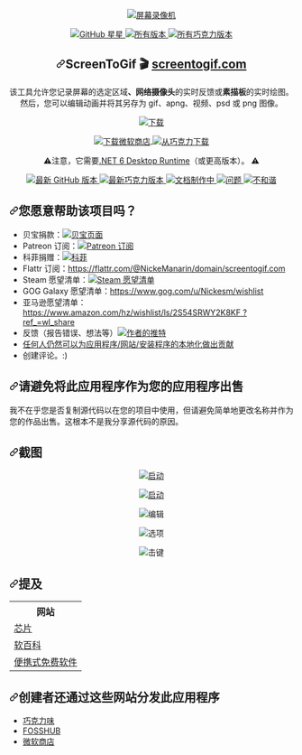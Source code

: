 <div class="Box-sc-g0xbh4-0 bJMeLZ js-snippet-clipboard-copy-unpositioned" data-hpc="true"><article class="markdown-body entry-content container-lg" itemprop="text"><p align="center" dir="auto">
<a href="https://github.com/NickeManarin/ScreenToGif">
<img align="center" alt="屏幕录像机" src="https://camo.githubusercontent.com/6c65ce76a953c3a2845075c6cbaec19314ea24c821c0bc9fd6fed685bd4759c7/68747470733a2f2f7777772e73637265656e746f6769662e636f6d2f6c6f676f732f6d732d69636f6e2d313434783134342e706e67" data-canonical-src="https://www.screentogif.com/logos/ms-icon-144x144.png" style="max-width: 100%;">
</a>
</p>
<p align="center" dir="auto">
<a href="https://github.com/NickeManarin/ScreenToGif/stargazers">
 <img alt="GitHub 星星" src="https://camo.githubusercontent.com/06ff343b7633abb26e5a258fac3b45549c9d91fb86f8c6bcacbf0acf73753b70/68747470733a2f2f696d672e736869656c64732e696f2f6769746875622f73746172732f4e69636b654d616e6172696e2f53637265656e546f4769662e737667" data-canonical-src="https://img.shields.io/github/stars/NickeManarin/ScreenToGif.svg" style="max-width: 100%;">
</a>
<a href="https://github.com/NickeManarin/ScreenToGif/releases">
 <img alt="所有版本" src="https://camo.githubusercontent.com/a00fbeeb523b0dc4a453ead9b3fdcad6f57e74dc88676d820e9b89e745bb42aa/68747470733a2f2f696d672e736869656c64732e696f2f6769746875622f646f776e6c6f6164732f4e69636b654d616e6172696e2f53637265656e546f4769662f746f74616c2e737667" data-canonical-src="https://img.shields.io/github/downloads/NickeManarin/ScreenToGif/total.svg" style="max-width: 100%;">
</a>
<a href="https://chocolatey.org/packages/screentogif" rel="nofollow">
 <img alt="所有巧克力版本" src="https://camo.githubusercontent.com/d1145cdb11ea6e19bfce6ed73da58fbca4a6265e237bf712bef4912f0cd126a0/68747470733a2f2f696d672e736869656c64732e696f2f63686f636f6c617465792f64742f73637265656e746f6769662e737667" data-canonical-src="https://img.shields.io/chocolatey/dt/screentogif.svg" style="max-width: 100%;">
</a>
</p>
<h1 align="center" tabindex="-1" dir="auto"><a id="user-content-screentogif--screentogifcom" class="anchor" aria-hidden="true" tabindex="-1" href="#screentogif--screentogifcom"><svg class="octicon octicon-link" viewBox="0 0 16 16" version="1.1" width="16" height="16" aria-hidden="true"><path d="m7.775 3.275 1.25-1.25a3.5 3.5 0 1 1 4.95 4.95l-2.5 2.5a3.5 3.5 0 0 1-4.95 0 .751.751 0 0 1 .018-1.042.751.751 0 0 1 1.042-.018 1.998 1.998 0 0 0 2.83 0l2.5-2.5a2.002 2.002 0 0 0-2.83-2.83l-1.25 1.25a.751.751 0 0 1-1.042-.018.751.751 0 0 1-.018-1.042Zm-4.69 9.64a1.998 1.998 0 0 0 2.83 0l1.25-1.25a.751.751 0 0 1 1.042.018.751.751 0 0 1 .018 1.042l-1.25 1.25a3.5 3.5 0 1 1-4.95-4.95l2.5-2.5a3.5 3.5 0 0 1 4.95 0 .751.751 0 0 1-.018 1.042.751.751 0 0 1-1.042.018 1.998 1.998 0 0 0-2.83 0l-2.5 2.5a1.998 1.998 0 0 0 0 2.83Z"></path></svg></a><font style="vertical-align: inherit;"><font style="vertical-align: inherit;">ScreenToGif 🎬 </font></font><a href="http://www.screentogif.com/" rel="nofollow"><font style="vertical-align: inherit;"><font style="vertical-align: inherit;">screentogif.com</font></font></a></h1>
<p align="center" dir="auto"><font style="vertical-align: inherit;"><font style="vertical-align: inherit;">该工具允许您记录屏幕的选定区域</font></font><strong><font style="vertical-align: inherit;"><font style="vertical-align: inherit;">、</font></font></strong><font style="vertical-align: inherit;"></font><strong><font style="vertical-align: inherit;"><font style="vertical-align: inherit;">网络摄像头</font></font></strong><font style="vertical-align: inherit;"><font style="vertical-align: inherit;">的实时反馈或</font></font><strong><font style="vertical-align: inherit;"><font style="vertical-align: inherit;">素描板</font></font></strong><font style="vertical-align: inherit;"><font style="vertical-align: inherit;">的实时绘图</font><font style="vertical-align: inherit;">。</font><font style="vertical-align: inherit;">然后，您可以编辑动画并将其另存为 gif、apng、视频、psd 或 png 图像。</font></font></p>
<p align="center" dir="auto">
    <a href="https://github.com/NickeManarin/ScreenToGif/releases">
        <img align="center" alt="下载" src="https://camo.githubusercontent.com/3e73c85e780f72189a2217e49dfa8e09e1174e2840bf190fa5f9464186e749fd/68747470733a2f2f7777772e73637265656e746f6769662e636f6d2f77696b692f646f776e6c6f61642d6e6f772e706e67" data-canonical-src="https://www.screentogif.com/wiki/download-now.png" style="max-width: 100%;">
    </a>
</p>
<p align="center" dir="auto">
    <a href="https://www.microsoft.com/en-us/p/screentogif/9n3sqk8pds8g" rel="nofollow">
        <img align="center" alt="下载微软商店" src="https://camo.githubusercontent.com/39f3f5757f2dc2bb14711afa01d2cf8d0b70e5fffd1045d463c92419173eb2bc/68747470733a2f2f7777772e73637265656e746f6769662e636f6d2f77696b692f646f776e6c6f61642d73746f72652e706e67" data-canonical-src="https://www.screentogif.com/wiki/download-store.png" style="max-width: 100%;">
    </a>
    <a href="https://chocolatey.org/packages/screentogif" rel="nofollow">
        <img align="center" alt="从巧克力下载" src="https://camo.githubusercontent.com/413e2e9f2ac77fdd1869643be1862451521dd5e8a18b730241021044025916a0/68747470733a2f2f7777772e73637265656e746f6769662e636f6d2f77696b692f646f776e6c6f61642d63686f636f6c617465792e706e67" data-canonical-src="https://www.screentogif.com/wiki/download-chocolatey.png" style="max-width: 100%;">
    </a>
</p>
<p align="center" dir="auto">
<g-emoji class="g-emoji" alias="warning"><font style="vertical-align: inherit;"><font style="vertical-align: inherit;">⚠️</font></font></g-emoji><font style="vertical-align: inherit;"><font style="vertical-align: inherit;">注意，它需要</font></font><a href="https://dotnet.microsoft.com/en-us/download/dotnet/6.0/runtime" rel="nofollow"><font style="vertical-align: inherit;"><font style="vertical-align: inherit;">.NET 6 Desktop Runtime</font></font></a><font style="vertical-align: inherit;"><font style="vertical-align: inherit;">（或更高版本）。 
 </font></font><g-emoji class="g-emoji" alias="warning"><font style="vertical-align: inherit;"><font style="vertical-align: inherit;">⚠️</font></font></g-emoji>
</p>
<p align="center" dir="auto">
<a href="https://github.com/NickeManarin/ScreenToGif/releases/latest">
 <img alt="最新 GitHub 版本" src="https://camo.githubusercontent.com/bc5aee76805ee19a9fd53087684168d965054b98d554ef542c54a3a8634a675a/68747470733a2f2f696d672e736869656c64732e696f2f6769746875622f72656c656173652f6e69636b656d616e6172696e2f73637265656e746f6769662e737667" data-canonical-src="https://img.shields.io/github/release/nickemanarin/screentogif.svg" style="max-width: 100%;">
</a>
<a href="https://chocolatey.org/packages/screentogif" rel="nofollow">
 <img alt="最新巧克力版本" src="https://camo.githubusercontent.com/5f23b61f56f537c7da143a79d059639cd3f8f45a63dfab1ced9feecd70c7d22a/68747470733a2f2f696d672e736869656c64732e696f2f63686f636f6c617465792f762f73637265656e746f6769662e737667" data-canonical-src="https://img.shields.io/chocolatey/v/screentogif.svg" style="max-width: 100%;">
</a>
<a href="https://github.com/NickeManarin/ScreenToGif/wiki/Help">
 <img alt="文档制作中" src="https://camo.githubusercontent.com/557e9233ba21999a773a35f0760d12a87bd1acc82a99b23b781e1fdccd25be2f/68747470733a2f2f696d672e736869656c64732e696f2f62616467652f446f63732d5749502d7265642e737667" data-canonical-src="https://img.shields.io/badge/Docs-WIP-red.svg" style="max-width: 100%;">
</a>
<a href="https://github.com/NickeManarin/ScreenToGif/issues">
 <img alt="问题" src="https://camo.githubusercontent.com/dfcdd2bf4fc047e057715ce57d0167ca976365136f77f32af247b5c98a3a6387/68747470733a2f2f696d672e736869656c64732e696f2f6769746875622f6973737565732f4e69636b654d616e6172696e2f53637265656e546f4769662e737667" data-canonical-src="https://img.shields.io/github/issues/NickeManarin/ScreenToGif.svg" style="max-width: 100%;">
</a>
<a href="https://discord.gg/XgEqDHX" rel="nofollow">
 <img src="https://camo.githubusercontent.com/ac6b735409d10db1a6ddfa851959d1e525d85c88b5a6725e848ae635ed5f1455/68747470733a2f2f696d672e736869656c64732e696f2f646973636f72642f3331383236303731393638303335363335322e737667" alt="不和谐" data-canonical-src="https://img.shields.io/discord/318260719680356352.svg" style="max-width: 100%;">
</a>
</p>
<h2 tabindex="-1" dir="auto"><a id="user-content-would-you-like-to-help-the-project" class="anchor" aria-hidden="true" tabindex="-1" href="#would-you-like-to-help-the-project"><svg class="octicon octicon-link" viewBox="0 0 16 16" version="1.1" width="16" height="16" aria-hidden="true"><path d="m7.775 3.275 1.25-1.25a3.5 3.5 0 1 1 4.95 4.95l-2.5 2.5a3.5 3.5 0 0 1-4.95 0 .751.751 0 0 1 .018-1.042.751.751 0 0 1 1.042-.018 1.998 1.998 0 0 0 2.83 0l2.5-2.5a2.002 2.002 0 0 0-2.83-2.83l-1.25 1.25a.751.751 0 0 1-1.042-.018.751.751 0 0 1-.018-1.042Zm-4.69 9.64a1.998 1.998 0 0 0 2.83 0l1.25-1.25a.751.751 0 0 1 1.042.018.751.751 0 0 1 .018 1.042l-1.25 1.25a3.5 3.5 0 1 1-4.95-4.95l2.5-2.5a3.5 3.5 0 0 1 4.95 0 .751.751 0 0 1-.018 1.042.751.751 0 0 1-1.042.018 1.998 1.998 0 0 0-2.83 0l-2.5 2.5a1.998 1.998 0 0 0 0 2.83Z"></path></svg></a><font style="vertical-align: inherit;"><font style="vertical-align: inherit;">您愿意帮助该项目吗？</font></font></h2>
<ul dir="auto">
<li><font style="vertical-align: inherit;"><font style="vertical-align: inherit;">贝宝捐款：</font></font><a href="https://www.paypal.com/cgi-bin/webscr?cmd=_donations&amp;business=JCY2BGLULSWVJ&amp;lc=US&amp;item_name=ScreenToGif&amp;item_number=screentogif&amp;currency_code=USD&amp;bn=PP%2dDonationsBF%3abtn_donateCC_LG%2egif%3aNonHosted" rel="nofollow"><img src="https://camo.githubusercontent.com/5f266aaa3d117272aaa16e859b6e73eb1228036cf1fd79e62242403f14bc4203/68747470733a2f2f696d672e736869656c64732e696f2f62616467652f646f6e6174652d50617970616c2d6664383230302e737667" alt="贝宝页面" data-canonical-src="https://img.shields.io/badge/donate-Paypal-fd8200.svg" style="max-width: 100%;"></a></li>
<li><font style="vertical-align: inherit;"><font style="vertical-align: inherit;">Patreon 订阅：</font></font><a href="https://www.patreon.com/nicke" rel="nofollow"><img src="https://camo.githubusercontent.com/0616ed6d3eef07d1fe589f3db36a46f2945ded9421e5bf11137f9037f7258b23/68747470733a2f2f696d672e736869656c64732e696f2f62616467652f7375627363726962652d50617472656f6e2d6f72616e67652e737667" alt="Patreon 订阅" data-canonical-src="https://img.shields.io/badge/subscribe-Patreon-orange.svg" style="max-width: 100%;"></a></li>
<li><font style="vertical-align: inherit;"><font style="vertical-align: inherit;">科菲捐赠：</font></font><a href="https://ko-fi.com/B0B7Y5Z9" rel="nofollow"><img src="https://camo.githubusercontent.com/552bca7ad4a634b3ee2168758c2e3d288e786d2185d77c2892bcdee7f8a53df8/68747470733a2f2f7777772e6b6f2d66692e636f6d2f696d672f676974687562627574746f6e5f736d2e737667" alt="科菲" data-canonical-src="https://www.ko-fi.com/img/githubbutton_sm.svg" style="max-width: 100%;"></a></li>
<li><font style="vertical-align: inherit;"><font style="vertical-align: inherit;">Flattr 订阅：</font></font><a href="https://flattr.com/@NickeManarin/domain/screentogif.com" rel="nofollow"><font style="vertical-align: inherit;"><font style="vertical-align: inherit;">https://flattr.com/@NickeManarin/domain/screentogif.com</font></font></a></li>
<li><font style="vertical-align: inherit;"><font style="vertical-align: inherit;">Steam 愿望清单：</font></font><a href="http://steamcommunity.com/id/nickesm/wishlist" rel="nofollow"><img src="https://camo.githubusercontent.com/1e1019ca96877f8dc24e88c43f2749ae373453facaea3ded8cc1e7bbec1e8fa3/68747470733a2f2f696d672e736869656c64732e696f2f62616467652f646f6e6174652d537465616d2d3137316132312e737667" alt="Steam 愿望清单" data-canonical-src="https://img.shields.io/badge/donate-Steam-171a21.svg" style="max-width: 100%;"></a></li>
<li><font style="vertical-align: inherit;"><font style="vertical-align: inherit;">GOG Galaxy 愿望清单：</font></font><a href="https://www.gog.com/u/Nickesm/wishlist" rel="nofollow"><font style="vertical-align: inherit;"><font style="vertical-align: inherit;">https://www.gog.com/u/Nickesm/wishlist</font></font></a></li>
<li><font style="vertical-align: inherit;"><font style="vertical-align: inherit;">亚马逊愿望清单：</font></font><a href="https://www.amazon.com/hz/wishlist/ls/2S54SRWY2K8KF?ref_=wl_share" rel="nofollow"><font style="vertical-align: inherit;"><font style="vertical-align: inherit;">https://www.amazon.com/hz/wishlist/ls/2S54SRWY2K8KF ?ref_=wl_share</font></font></a></li>
<li><font style="vertical-align: inherit;"><font style="vertical-align: inherit;">反馈（报告错误、想法等）</font></font><a href="https://twitter.com/NickeManarin" rel="nofollow"><img src="https://camo.githubusercontent.com/e1ac4982f56478caa131969f7d15510df2e80ba71e9022bb1ded20d9fd517f6c/68747470733a2f2f696d672e736869656c64732e696f2f62616467652f547769747465722d2534304e69636b654d616e6172696e2d626c75652e737667" alt="作者的推特" data-canonical-src="https://img.shields.io/badge/Twitter-%40NickeManarin-blue.svg" style="max-width: 100%;"></a></li>
<li><a href="https://github.com/NickeManarin/ScreenToGif/blob/master/LOCALIZATION.md"><font style="vertical-align: inherit;"><font style="vertical-align: inherit;">任何人仍然可以为应用程序/网站/安装程序的本地化做出贡献</font></font></a></li>
<li><font style="vertical-align: inherit;"><font style="vertical-align: inherit;">创建评论。</font><font style="vertical-align: inherit;">:)</font></font></li>
</ul>
<h2 tabindex="-1" dir="auto"><a id="user-content-please-avoid-selling-this-app-as-yours" class="anchor" aria-hidden="true" tabindex="-1" href="#please-avoid-selling-this-app-as-yours"><svg class="octicon octicon-link" viewBox="0 0 16 16" version="1.1" width="16" height="16" aria-hidden="true"><path d="m7.775 3.275 1.25-1.25a3.5 3.5 0 1 1 4.95 4.95l-2.5 2.5a3.5 3.5 0 0 1-4.95 0 .751.751 0 0 1 .018-1.042.751.751 0 0 1 1.042-.018 1.998 1.998 0 0 0 2.83 0l2.5-2.5a2.002 2.002 0 0 0-2.83-2.83l-1.25 1.25a.751.751 0 0 1-1.042-.018.751.751 0 0 1-.018-1.042Zm-4.69 9.64a1.998 1.998 0 0 0 2.83 0l1.25-1.25a.751.751 0 0 1 1.042.018.751.751 0 0 1 .018 1.042l-1.25 1.25a3.5 3.5 0 1 1-4.95-4.95l2.5-2.5a3.5 3.5 0 0 1 4.95 0 .751.751 0 0 1-.018 1.042.751.751 0 0 1-1.042.018 1.998 1.998 0 0 0-2.83 0l-2.5 2.5a1.998 1.998 0 0 0 0 2.83Z"></path></svg></a><font style="vertical-align: inherit;"><font style="vertical-align: inherit;">请避免将此应用程序作为您的应用程序出售</font></font></h2><font style="vertical-align: inherit;"><font style="vertical-align: inherit;">
我不在乎您是否复制源代码以在您的项目中使用，但请避免简单地更改名称并作为您的作品出售。</font><font style="vertical-align: inherit;">这根本不是我分享源代码的原因。
</font></font><h2 tabindex="-1" dir="auto"><a id="user-content-screenshots" class="anchor" aria-hidden="true" tabindex="-1" href="#screenshots"><svg class="octicon octicon-link" viewBox="0 0 16 16" version="1.1" width="16" height="16" aria-hidden="true"><path d="m7.775 3.275 1.25-1.25a3.5 3.5 0 1 1 4.95 4.95l-2.5 2.5a3.5 3.5 0 0 1-4.95 0 .751.751 0 0 1 .018-1.042.751.751 0 0 1 1.042-.018 1.998 1.998 0 0 0 2.83 0l2.5-2.5a2.002 2.002 0 0 0-2.83-2.83l-1.25 1.25a.751.751 0 0 1-1.042-.018.751.751 0 0 1-.018-1.042Zm-4.69 9.64a1.998 1.998 0 0 0 2.83 0l1.25-1.25a.751.751 0 0 1 1.042.018.751.751 0 0 1 .018 1.042l-1.25 1.25a3.5 3.5 0 1 1-4.95-4.95l2.5-2.5a3.5 3.5 0 0 1 4.95 0 .751.751 0 0 1-.018 1.042.751.751 0 0 1-1.042.018 1.998 1.998 0 0 0-2.83 0l-2.5 2.5a1.998 1.998 0 0 0 0 2.83Z"></path></svg></a><font style="vertical-align: inherit;"><font style="vertical-align: inherit;">截图</font></font></h2>
<p align="center" dir="auto">
 <a target="_blank" rel="noopener noreferrer nofollow" href="https://camo.githubusercontent.com/fe1ef23f97f2e65daa333d89bfda6ac430c396ef687e72bec253c80ee531389f/68747470733a2f2f7777772e73637265656e746f6769662e636f6d2f6d656469612f5265636f726465722e706e67"><img align="center" alt="启动" src="https://camo.githubusercontent.com/fe1ef23f97f2e65daa333d89bfda6ac430c396ef687e72bec253c80ee531389f/68747470733a2f2f7777772e73637265656e746f6769662e636f6d2f6d656469612f5265636f726465722e706e67" data-canonical-src="https://www.screentogif.com/media/Recorder.png" style="max-width: 100%;"></a>
</p>
<p align="center" dir="auto">
 <a target="_blank" rel="noopener noreferrer nofollow" href="https://camo.githubusercontent.com/e998fadf4a771b8c45e55ee2836407c926380c85e5722635a8e6a9d279c92c06/68747470733a2f2f7777772e73637265656e746f6769662e636f6d2f6d656469612f537461727475702e706e67"><img align="center" alt="启动" src="https://camo.githubusercontent.com/e998fadf4a771b8c45e55ee2836407c926380c85e5722635a8e6a9d279c92c06/68747470733a2f2f7777772e73637265656e746f6769662e636f6d2f6d656469612f537461727475702e706e67" data-canonical-src="https://www.screentogif.com/media/Startup.png" style="max-width: 100%;"></a>
</p>
 <p align="center" dir="auto">
 <animated-image data-catalyst=""><a target="_blank" rel="noopener noreferrer nofollow" href="https://camo.githubusercontent.com/8c9447f2e7f51e2366952d87f2feb3b9f66359d719157f55001889ed9ba2b86d/68747470733a2f2f7777772e73637265656e746f6769662e636f6d2f6d656469612f456469746f722e676966" data-target="animated-image.originalLink"><img align="center" alt="编辑" src="https://camo.githubusercontent.com/8c9447f2e7f51e2366952d87f2feb3b9f66359d719157f55001889ed9ba2b86d/68747470733a2f2f7777772e73637265656e746f6769662e636f6d2f6d656469612f456469746f722e676966" data-canonical-src="https://www.screentogif.com/media/Editor.gif" style="max-width: 100%; display: inline-block;" data-target="animated-image.originalImage"></a>
      <span class="AnimatedImagePlayer" data-target="animated-image.player" hidden="">
        <a data-target="animated-image.replacedLink" class="AnimatedImagePlayer-images" href="https://camo.githubusercontent.com/8c9447f2e7f51e2366952d87f2feb3b9f66359d719157f55001889ed9ba2b86d/68747470733a2f2f7777772e73637265656e746f6769662e636f6d2f6d656469612f456469746f722e676966" target="_blank">
          
      
 </p>
 <p align="center" dir="auto">
 <animated-image data-catalyst=""><a target="_blank" rel="noopener noreferrer nofollow" href="https://camo.githubusercontent.com/1d24c6063f1737c20958fd43bcef4fe4c4fab2aea78a7070991868ba7b9664bc/68747470733a2f2f7777772e73637265656e746f6769662e636f6d2f6d656469612f4f7074696f6e732e676966" data-target="animated-image.originalLink"><img align="center" alt="选项" src="https://camo.githubusercontent.com/1d24c6063f1737c20958fd43bcef4fe4c4fab2aea78a7070991868ba7b9664bc/68747470733a2f2f7777772e73637265656e746f6769662e636f6d2f6d656469612f4f7074696f6e732e676966" data-canonical-src="https://www.screentogif.com/media/Options.gif" style="max-width: 100%; display: inline-block;" data-target="animated-image.originalImage"></a>
      <span class="AnimatedImagePlayer" data-target="animated-image.player" hidden="">
        <a data-target="animated-image.replacedLink" class="AnimatedImagePlayer-images" href="https://camo.githubusercontent.com/1d24c6063f1737c20958fd43bcef4fe4c4fab2aea78a7070991868ba7b9664bc/68747470733a2f2f7777772e73637265656e746f6769662e636f6d2f6d656469612f4f7074696f6e732e676966" target="_blank">
          
       
 </p>
 <p align="center" dir="auto">
 <animated-image data-catalyst=""><a target="_blank" rel="noopener noreferrer nofollow" href="https://camo.githubusercontent.com/4f78b6f5db74017c1f0db8b0fd49ba1394e4bb7578cefa1e4af631a625a7846f/68747470733a2f2f7777772e73637265656e746f6769662e636f6d2f6d656469612f4b6579732e676966" data-target="animated-image.originalLink"><img align="center" alt="击键" src="https://camo.githubusercontent.com/4f78b6f5db74017c1f0db8b0fd49ba1394e4bb7578cefa1e4af631a625a7846f/68747470733a2f2f7777772e73637265656e746f6769662e636f6d2f6d656469612f4b6579732e676966" data-canonical-src="https://www.screentogif.com/media/Keys.gif" style="max-width: 100%; display: inline-block;" data-target="animated-image.originalImage"></a>
      <span class="AnimatedImagePlayer" data-target="animated-image.player" hidden="">
        <a data-target="animated-image.replacedLink" class="AnimatedImagePlayer-images" href="https://camo.githubusercontent.com/4f78b6f5db74017c1f0db8b0fd49ba1394e4bb7578cefa1e4af631a625a7846f/68747470733a2f2f7777772e73637265656e746f6769662e636f6d2f6d656469612f4b6579732e676966" target="_blank">
          
      
 </p>
<h2 tabindex="-1" dir="auto"><a id="user-content-mentions" class="anchor" aria-hidden="true" tabindex="-1" href="#mentions"><svg class="octicon octicon-link" viewBox="0 0 16 16" version="1.1" width="16" height="16" aria-hidden="true"><path d="m7.775 3.275 1.25-1.25a3.5 3.5 0 1 1 4.95 4.95l-2.5 2.5a3.5 3.5 0 0 1-4.95 0 .751.751 0 0 1 .018-1.042.751.751 0 0 1 1.042-.018 1.998 1.998 0 0 0 2.83 0l2.5-2.5a2.002 2.002 0 0 0-2.83-2.83l-1.25 1.25a.751.751 0 0 1-1.042-.018.751.751 0 0 1-.018-1.042Zm-4.69 9.64a1.998 1.998 0 0 0 2.83 0l1.25-1.25a.751.751 0 0 1 1.042.018.751.751 0 0 1 .018 1.042l-1.25 1.25a3.5 3.5 0 1 1-4.95-4.95l2.5-2.5a3.5 3.5 0 0 1 4.95 0 .751.751 0 0 1-.018 1.042.751.751 0 0 1-1.042.018 1.998 1.998 0 0 0-2.83 0l-2.5 2.5a1.998 1.998 0 0 0 0 2.83Z"></path></svg></a><font style="vertical-align: inherit;"><font style="vertical-align: inherit;">提及</font></font></h2>
<table>
	<tbody><tr>
		<th><font style="vertical-align: inherit;"><font style="vertical-align: inherit;">网站</font></font></th>
	</tr><tr>
	</tr><tr>
		<td><a href="https://www.chip.de/downloads/Screen-To-Gif_65993193.html" rel="nofollow"><font style="vertical-align: inherit;"><font style="vertical-align: inherit;">芯片</font></font></a></td>
	</tr>
	<tr>
		<td><a href="https://www.softpedia.com/get/Multimedia/Graphic/Graphic-Others/Screen-to-Gif.shtml" rel="nofollow"><font style="vertical-align: inherit;"><font style="vertical-align: inherit;">软百科</font></font></a></td>
	</tr>
	<tr>
		<td><a href="https://www.portablefreeware.com/index.php?id=2895" rel="nofollow"><font style="vertical-align: inherit;"><font style="vertical-align: inherit;">便携式免费软件</font></font></a></td>
	</tr>
</tbody></table>
<h2 tabindex="-1" dir="auto"><a id="user-content-the-creator-also-distributes-this-app-via-these-websites" class="anchor" aria-hidden="true" tabindex="-1" href="#the-creator-also-distributes-this-app-via-these-websites"><svg class="octicon octicon-link" viewBox="0 0 16 16" version="1.1" width="16" height="16" aria-hidden="true"><path d="m7.775 3.275 1.25-1.25a3.5 3.5 0 1 1 4.95 4.95l-2.5 2.5a3.5 3.5 0 0 1-4.95 0 .751.751 0 0 1 .018-1.042.751.751 0 0 1 1.042-.018 1.998 1.998 0 0 0 2.83 0l2.5-2.5a2.002 2.002 0 0 0-2.83-2.83l-1.25 1.25a.751.751 0 0 1-1.042-.018.751.751 0 0 1-.018-1.042Zm-4.69 9.64a1.998 1.998 0 0 0 2.83 0l1.25-1.25a.751.751 0 0 1 1.042.018.751.751 0 0 1 .018 1.042l-1.25 1.25a3.5 3.5 0 1 1-4.95-4.95l2.5-2.5a3.5 3.5 0 0 1 4.95 0 .751.751 0 0 1-.018 1.042.751.751 0 0 1-1.042.018 1.998 1.998 0 0 0-2.83 0l-2.5 2.5a1.998 1.998 0 0 0 0 2.83Z"></path></svg></a><font style="vertical-align: inherit;"><font style="vertical-align: inherit;">创建者还通过这些网站分发此应用程序</font></font></h2>
<ul dir="auto">
<li><a href="https://chocolatey.org/packages/screentogif" rel="nofollow"><font style="vertical-align: inherit;"><font style="vertical-align: inherit;">巧克力味</font></font></a></li>
<li><a href="https://www.fosshub.com/ScreenToGif.html" rel="nofollow"><font style="vertical-align: inherit;"><font style="vertical-align: inherit;">FOSSHUB</font></font></a></li>
<li><a href="https://www.microsoft.com/en-us/p/screentogif/9n3sqk8pds8g" rel="nofollow"><font style="vertical-align: inherit;"><font style="vertical-align: inherit;">微软商店</font></font></a></li>
</ul>
</article></div>

